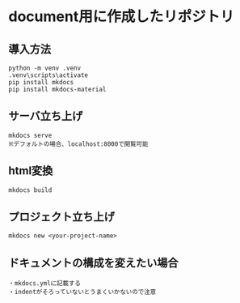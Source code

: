 # document用に作成したリポジトリ

## 導入方法
```terminal linenums="1"
python -m venv .venv
.venv\scripts\activate
pip install mkdocs
pip install mkdocs-material
```
## サーバ立ち上げ
```
mkdocs serve
※デフォルトの場合、localhost:8000で閲覧可能
```

## html変換
```
mkdocs build
```

## プロジェクト立ち上げ
```
mkdocs new <your-project-name>
```

## ドキュメントの構成を変えたい場合
```
・mkdocs.ymlに記載する
・indentがそろっていないとうまくいかないので注意
```
